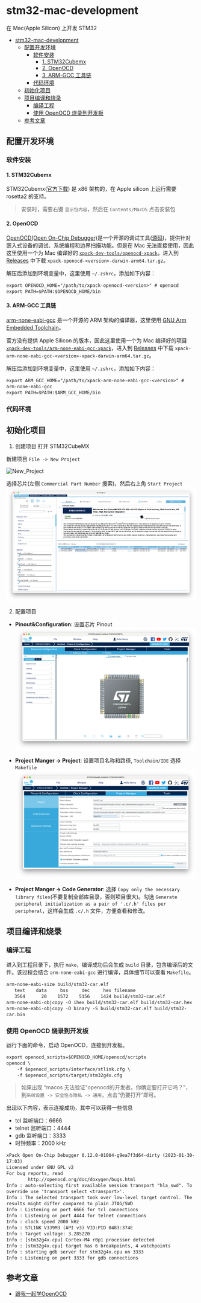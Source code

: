 # stm32-mac-development

在 Mac(Apple Silicon) 上开发 STM32 

- [stm32-mac-development](#stm32-mac-development)
  - [配置开发环境](#配置开发环境)
    - [软件安装](#软件安装)
      - [1. STM32Cubemx](#1-stm32cubemx)
      - [2. OpenOCD](#2-openocd)
      - [3. ARM-GCC 工具链](#3-arm-gcc-工具链)
    - [代码环境](#代码环境)
  - [初始化项目](#初始化项目)
  - [项目编译和烧录](#项目编译和烧录)
    - [编译工程](#编译工程)
    - [使用 OpenOCD 烧录到开发板](#使用-openocd-烧录到开发板)
  - [参考文章](#参考文章)


## 配置开发环境

### 软件安装

#### 1. STM32Cubemx

STM32Cubemx([官方下载](https://www.st.com/en/development-tools/stm32cubemx.html#get-software)) 是 x86 架构的，在 Apple silicon 上运行需要 rosetta2 的支持。

> 安装时，需要右键 `显示包内容`，然后在 `Contents/MacOS` 点击安装包

#### 2. OpenOCD

[OpenOCD(Open On-Chip Debugger)](https://openocd.org)是一个开源的调试工具([源码](https://sourceforge.net/p/openocd/code/ci/master/tree/))，提供针对嵌入式设备的调试、系统编程和边界扫描功能。但是在 Mac 无法直接使用，因此这里使用一个为 Mac 编译好的 [`xpack-dev-tools/openocd-xpack`](https://github.com/xpack-dev-tools/openocd-xpack)，进入到 [Releases](https://github.com/xpack-dev-tools/openocd-xpack/releases) 中下载 `xpack-openocd-<version>-darwin-arm64.tar.gz`。


解压后添加到环境变量中，这里使用 `~/.zshrc`，添加如下内容：
```shell
export OPENOCD_HOME="/path/to/xpack-openocd-<version>" # openocd
export PATH=$PATH:$OPENOCD_HOME/bin
```

#### 3. ARM-GCC 工具链

[arm-none-eabi-gcc](https://developer.arm.com/downloads/-/gnu-rm) 是一个开源的 ARM 架构的编译器，这里使用 [GNU Arm Embedded Toolchain](https://developer.arm.com/tools-and-software/open-source-software/developer-tools/gnu-toolchain/gnu-rm)。

官方没有提供 Apple Silicon 的版本，因此这里使用一个为 Mac 编译好的项目 [`xpack-dev-tools/arm-none-eabi-gcc-xpack`](https://github.com/xpack-dev-tools/arm-none-eabi-gcc-xpack)，进入到 [Releases](https://github.com/xpack-dev-tools/arm-none-eabi-gcc-xpack/releases) 中下载 `xpack-arm-none-eabi-gcc-<version>-xpack-darwin-arm64.tar.gz`。

解压后添加到环境变量中，这里使用 `~/.zshrc`，添加如下内容：
```shell
export ARM_GCC_HOME="/path/to/xpack-arm-none-eabi-gcc-<version>" # arm-none-eabi-gcc
export PATH=$PATH:$ARM_GCC_HOME/bin
```

### 代码环境


## 初始化项目

1. 创建项目
打开 STM32CubeMX

新建项目 `File -> New Project`

![New_Project](./docs/images/STM32CubeMX-start.png)

选择芯片(左侧 `Commercial Part Number` 搜索)，然后右上角 `Start Project`
![MCU_Selector](./docs/images/STM32CubeMX-MCU_Selector.png)

2. 配置项目

- **Pinout&Configuration**: 设置芯片 Pinout 
![Pinout](./docs/images/STM32CubeMX-pinoutConfig.png)

- **Project Manger -> Project**: 设置项目名称和路径, `Toolchain/IDE` 选择 `Makefile`
![ProjectManger](./docs/images/STM32CubeMX-ProjectManger.png)

- **Project Manger -> Code Generator**: 选择 `Copy only the necessary library files`(不要复制全部库目录，否则项目很大)。勾选 `Generate peripheral initialization as a pair of '.c/.h' files per peripheral`，这样会生成 `.c/.h` 文件，方便查看和修改。



## 项目编译和烧录

### 编译工程
进入到工程目录下，执行 `make`，编译成功后会生成 `build` 目录，包含编译后的文件。该过程会结合 `arm-none-eabi-gcc` 进行编译，具体细节可以查看 `Makefile`。
```shell
arm-none-eabi-size build/stm32-car.elf
   text    data     bss     dec     hex filename
   3564      20    1572    5156    1424 build/stm32-car.elf
arm-none-eabi-objcopy -O ihex build/stm32-car.elf build/stm32-car.hex
arm-none-eabi-objcopy -O binary -S build/stm32-car.elf build/stm32-car.bin
```

### 使用 OpenOCD 烧录到开发板

运行下面的命令，启动 OpenOCD，连接到开发板。
```shell
export openocd_scripts=$OPENOCD_HOME/openocd/scripts
openocd \
    -f $openocd_scripts/interface/stlink.cfg \
    -f $openocd_scripts/target/stm32g4x.cfg

```
> 如果出现 “macos 无法验证“openocd的开发者。你确定要打开它吗？”，到`系统设置 -> 安全性与隐私 -> 通用`，点击“仍要打开”即可。

出现以下内容，表示连接成功，其中可以获得一些信息
- tcl 监听端口：6666
- telnet 监听端口：4444
- gdb 监听端口：3333
- 时钟频率：2000 kHz
```shell
xPack Open On-Chip Debugger 0.12.0-01004-g9ea7f3d64-dirty (2023-01-30-17:03)
Licensed under GNU GPL v2
For bug reports, read
        http://openocd.org/doc/doxygen/bugs.html
Info : auto-selecting first available session transport "hla_swd". To override use 'transport select <transport>'.
Info : The selected transport took over low-level target control. The results might differ compared to plain JTAG/SWD
Info : Listening on port 6666 for tcl connections
Info : Listening on port 4444 for telnet connections
Info : clock speed 2000 kHz
Info : STLINK V3J9M3 (API v3) VID:PID 0483:374E
Info : Target voltage: 3.285220
Info : [stm32g4x.cpu] Cortex-M4 r0p1 processor detected
Info : [stm32g4x.cpu] target has 6 breakpoints, 4 watchpoints
Info : starting gdb server for stm32g4x.cpu on 3333
Info : Listening on port 3333 for gdb connections
```




## 参考文章

- [跟我一起学OpenOCD](https://zhuanlan.zhihu.com/p/41517198)

